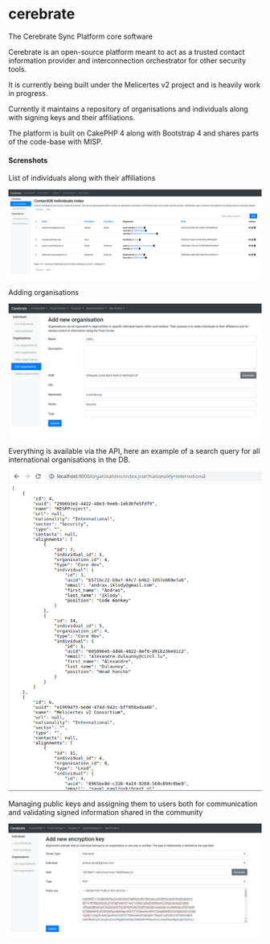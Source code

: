 # cerebrate
The Cerebrate Sync Platform core software

Cerebrate is an open-source platform meant to act as a trusted contact information provider and interconnection orchestrator for other security tools.

It is currently being built under the Melicertes v2 project and is heavily work in progress.

Currently it maintains a repository of organisations and individuals along with signing keys and their affiliations.

The platform is built on CakePHP 4 along with Bootstrap 4 and shares parts of the code-base with MISP.

#### Screnshots

List of individuals along with their affiliations

![List of individuals](/documentation/images/individuals.png)

Adding organisations

![Adding an organisation](/documentation/images/add_org.png)

Everything is available via the API, here an example of a search query for all international organisations in the DB.

![API query](/documentation/images/orgs_api.png)

Managing public keys and assigning them to users both for communication and validating signed information shared in the community

![Encryption key management](/documentation/images/add_encryption_key.png)
